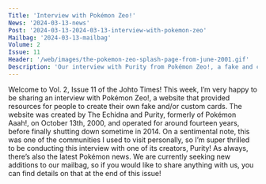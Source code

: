 ```yaml
---
Title: 'Interview with Pokémon Zeo!'
News: '2024-03-13-news'
Post: '2024-03-13-2024-03-13-interview-with-pokemon-zeo'
Mailbag: '2024-03-13-mailbag'
Volume: 2
Issue: 11
Header: '/web/images/the-pokemon-zeo-splash-page-from-june-2001.gif'
Description: 'Our interview with Purity from Pokémon Zeo!, a fake and custom Pokémon card community, which was online between 2000 and 2014. Plus, the latest Pokémon news!'
---
```

Welcome to Vol. 2, Issue 11 of the Johto Times! This week, I’m very happy to be sharing an interview with Pokémon Zeo!, a website that provided resources for people to create their own fake and/or custom cards. The website was created by The Echidna and Purity, formerly of Pokémon Aaah!, on October 13th, 2000, and operated for around fourteen years, before finally shutting down sometime in 2014. On a sentimental note, this was one of the communities I used to visit personally, so I’m super thrilled to be conducting this interview with one of its creators, Purity!
As always, there’s also the latest Pokémon news. We are currently seeking new additions to our mailbag, so if you would like to share anything with us, you can find details on that at the end of this issue!